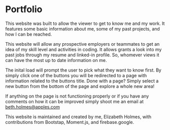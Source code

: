 # Portfolio

This website was built to allow the viewer to get to know me and my work. It features some basic information about me, some of my past projects, and how I can be reached.

This website will allow any prospective employers or teammates to get an idea of my skill level and activities in coding. It allows grants a look into my past jobs through my resume and linked-in profile. So, whomever views it can have the most up to date information on me. 

The inital load will prompt the user to pick what they want to know first. By simply click one of the buttons you will be redirected to a page with information related to the buttons title. Done with a page? Simply select a new button from the bottom of the page and explore a whole new area!

If anything on the page is not functioning properly or if you have any comments on how it can be improved simply shoot me an email at beth.holmes@apples.com 

This website is maintained and created by me, Elizabeth Holmes, with contributions from Bootstap, Moment.js, and firebase.google.

